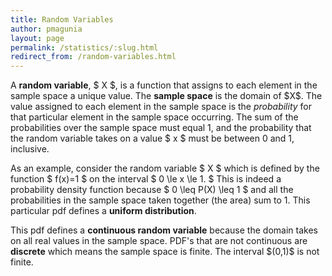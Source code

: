 ```yaml
---
title: Random Variables
author: pmagunia
layout: page
permalink: /statistics/:slug.html
redirect_from: /random-variables.html
---
```


<p>A <strong>random variable</strong>, $ X $, is a function that assigns to each element in the sample space a unique value. The <strong>sample space</strong> is the domain of $X$. The value assigned to each element in the sample space is the <em>probability</em> for that particular element in the sample space occurring. The sum of the probabilities over the sample space must equal 1, and the probability that the random variable takes on a value $ x $ must be between 0 and 1, inclusive.</p>

<p>As an example, consider the random variable $ X $ which is defined by the function $ f(x)=1 $ on the interval $ 0 \le x \le 1. $ This is indeed a probability density function because $ 0 \leq P(X) \leq 1 $  and all the probabilities in the sample space taken together (the area) sum to 1. This particular pdf defines a <strong>uniform distribution</strong>.</p>

<p>This pdf defines a <strong>continuous random variable</strong> because the domain takes on all real values in the sample space. PDF's that are 
not continuous are <strong>discrete</strong> which means the sample space is finite. The interval $(0,1)$ is not finite.</p>
